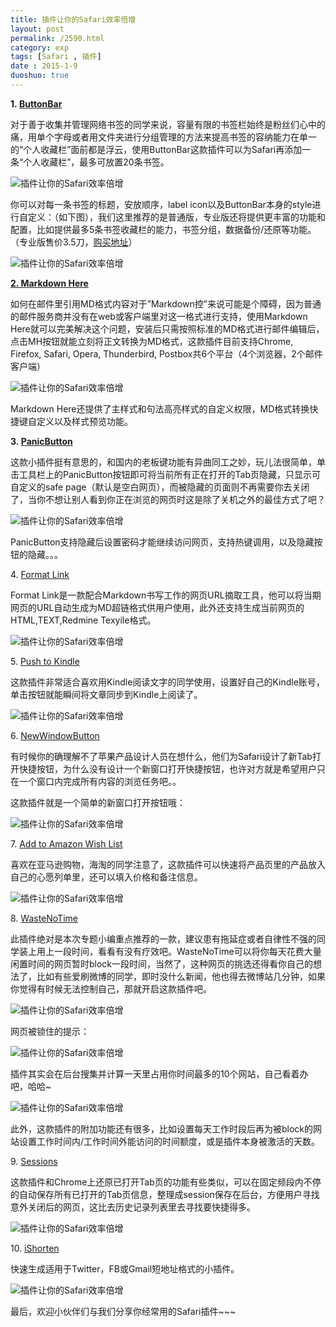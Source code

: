 ```yaml
---
title: 插件让你的Safari效率倍增
layout: post
permalink: /2590.html
category: exp
tags: [Safari , 插件]
date : 2015-1-9
duoshuo: true
---
```

**1. <a title="" href="https://extensions.apple.com/details/?id=com.midwinterdg.buttonbar-ZVT624LFPW" target="_blank" data-original-title="">ButtonBar</a>**

对于善于收集并管理网络书签的同学来说，容量有限的书签栏始终是粉丝们心中的痛，用单个字母或者用文件夹进行分组管理的方法来提高书签的容纳能力在单一的“个人收藏栏”面前都是浮云，使用ButtonBar这款插件可以为Safari再添加一条“个人收藏栏”，最多可放置20条书签。

<div class="insert-post-ads">
</div>

<img class=" aligncenter" src="/wp-content/uploads/sinapicv2-backup/2590-ww3-large-005V4vEUjw1eo3kxx40suj309u03d74g.jpg" alt="插件让你的Safari效率倍增" />

你可以对每一条书签的标题，安放顺序，label icon以及ButtonBar本身的style进行自定义：（如下图），我们这里推荐的是普通版，专业版还将提供更丰富的功能和配置，比如提供最多5条书签收藏栏的能力，书签分组，数据备份/还原等功能。（专业版售价3.5刀，<a title="" href="http://www.buttonbar-plus.com/" target="_blank" data-original-title="">购买地址</a>）

<img class=" aligncenter" src="/wp-content/uploads/sinapicv2-backup/2590-ww1-large-005V4vEUjw1eo3ky6p6npj315c0nxguj.jpg" alt="插件让你的Safari效率倍增" />

**<a title="" href="http://markdown-here.com/" target="_blank" data-original-title="">2. Markdown Here</a>**

如何在邮件里引用MD格式内容对于”Markdown控”来说可能是个障碍，因为普通的邮件服务商并没有在web或客户端里对这一格式进行支持，使用Markdown Here就可以完美解决这个问题，安装后只需按照标准的MD格式进行邮件编辑后，点击MH按钮就能立刻将正文转换为MD格式，这款插件目前支持Chrome, Firefox, Safari, Opera, Thunderbird, Postbox共6个平台（4个浏览器，2个邮件客户端）

![插件让你的Safari效率倍增][1]

Markdown Here还提供了主样式和句法高亮样式的自定义权限，MD格式转换快捷键自定义以及样式预览功能。

**3. <a title="" href="https://extensions.apple.com/details/?id=at.greiner.extensions.panicbutton-HB5LTBYG96" data-original-title="">PanicButton</a>**

这款小插件挺有意思的，和国内的老板键功能有异曲同工之妙，玩儿法很简单，单击工具栏上的PanicButton按钮即可将当前所有正在打开的Tab页隐藏，只显示可自定义的safe page（默认是空白网页），而被隐藏的页面则不再需要你去关闭了，当你不想让别人看到你正在浏览的网页时这是除了关机之外的最佳方式了吧？

<img class=" aligncenter" src="/wp-content/uploads/sinapicv2-backup/2590-ww3-large-005V4vEUjw1eo3kz2xy2oj30cy0aedh0.jpg" alt="插件让你的Safari效率倍增" />

PanicButton支持隐藏后设置密码才能继续访问网页，支持热键调用，以及隐藏按钮的隐藏。。。

4. <a title="" href="https://extensions.apple.com/details/?id=com.appspot.format-link-4UYW8D4846" data-original-title="">Format Link</a>

Format Link是一款配合Markdown书写工作的网页URL摘取工具，他可以将当期网页的URL自动生成为MD超链格式供用户使用，此外还支持生成当前网页的HTML,TEXT,Redmine Texyile格式。

<img class=" aligncenter" src="/wp-content/uploads/sinapicv2-backup/2590-ww2-large-005V4vEUjw1eo3kz8zh6ij30bu07ljsf.jpg" alt="插件让你的Safari效率倍增" />

5. <a title="" href="https://extensions.apple.com/details/?id=org.fivefilters.kindleit-KX53AQX2BP" data-original-title="">Push to Kindle</a>

这款插件非常适合喜欢用Kindle阅读文字的同学使用，设置好自己的Kindle账号，单击按钮就能瞬间将文章同步到Kindle上阅读了。

<img class=" aligncenter" src="/wp-content/uploads/sinapicv2-backup/2590-ww2-large-005V4vEUjw1eo3kzelfvkj30nm0e1qbx.jpg" alt="插件让你的Safari效率倍增" />

6. <a title="" href="https://extensions.apple.com/details/?id=com.ivanzez.newwindowbutton-LWE95KBD82" data-original-title="">NewWindowButton</a>

有时候你的确理解不了苹果产品设计人员在想什么，他们为Safari设计了新Tab打开快捷按钮，为什么没有设计一个新窗口打开快捷按钮，也许对方就是希望用户只在一个窗口内完成所有内容的浏览任务吧。。

这款插件就是一个简单的新窗口打开按钮哦：

<img class=" aligncenter" src="/wp-content/uploads/sinapicv2-backup/2590-ww3-large-005V4vEUjw1eo3kzjrbofj308l01ijrd.jpg" alt="插件让你的Safari效率倍增" />

7. <a title="" href="https://extensions.apple.com/details/?id=com.amazon.safari.wishlist-86P4553JA3" data-original-title="">Add to Amazon Wish List</a>

喜欢在亚马逊购物，海淘的同学注意了，这款插件可以快速将产品页里的产品放入自己的心愿列单里，还可以填入价格和备注信息。

<img class=" aligncenter" src="/wp-content/uploads/sinapicv2-backup/2590-ww2-large-005V4vEUjw1eo3kzqghprj30dg07l74n.jpg" alt="插件让你的Safari效率倍增" />

8. <a title="" href="https://extensions.apple.com/details/?id=com.bumblebee.wastenotime-E6Q24JUVVZ" data-original-title="">WasteNoTime</a>

此插件绝对是本次专题小编重点推荐的一款，建议患有拖延症或者自律性不强的同学装上用上一段时间，看看有没有疗效吧。WasteNoTime可以将你每天花费大量闲置时间的网页暂时block一段时间，当然了，这种网页的挑选还得看你自己的想法了，比如有些爱刷微博的同学，即时没什么新闻，他也得去微博站几分钟，如果你觉得有时候无法控制自己，那就开启这款插件吧。

<img class=" aligncenter" src="/wp-content/uploads/sinapicv2-backup/2590-ww4-large-005V4vEUjw1eo3kzxwcb7j30cg0armyy.jpg" alt="插件让你的Safari效率倍增" />

网页被锁住的提示：

<img class=" aligncenter" src="/wp-content/uploads/sinapicv2-backup/2590-ww2-large-005V4vEUjw1eo3l091jskj30mj095go2.jpg" alt="插件让你的Safari效率倍增" />

插件其实会在后台搜集并计算一天里占用你时间最多的10个网站，自己看着办吧，哈哈~

<img class=" aligncenter" src="/wp-content/uploads/sinapicv2-backup/2590-ww2-large-005V4vEUjw1eo3l2nsw19j30mb0he0u1.jpg" alt="插件让你的Safari效率倍增" />

此外，这款插件的附加功能还有很多，比如设置每天工作时段后再为被block的网站设置工作时间内/工作时间外能访问的时间额度，或是插件本身被激活的天数。

9. <a title="" href="https://extensions.apple.com/details/?id=yoo.david.sessions-DEUB45NR9T" data-original-title="">Sessions</a>

这款插件和Chrome上还原已打开Tab页的功能有些类似，可以在固定频段内不停的自动保存所有已打开的Tab页信息，整理成session保存在后台，方便用户寻找意外关闭后的网页，这比去历史记录列表里去寻找要快捷得多。

<img class=" aligncenter" src="/wp-content/uploads/sinapicv2-backup/2590-ww3-large-005V4vEUjw1eo3l5qu92wj30hs06cgmt.jpg" alt="插件让你的Safari效率倍增" />

10. <a title="" href="https://extensions.apple.com/details/?id=cz.sype-shortener-service.ishorten-8G9QHKR73F" data-original-title="">iShorten</a>

快速生成适用于Twitter，FB或Gmail短地址格式的小插件。

<img class=" aligncenter" src="/wp-content/uploads/sinapicv2-backup/2590-ww4-large-005V4vEUjw1eo3l5vx0adj303z031aa1.jpg" alt="插件让你的Safari效率倍增" />

最后，欢迎小伙伴们与我们分享你经常用的Safari插件~~~

 [1]: /wp-content/uploads/sinapicv2-backup/2590-ww4-large-005V4vEUjw1eo3kymtsyjj30my04xmy2.jpg


